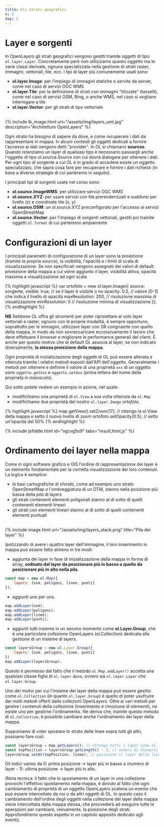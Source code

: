 ```yaml
---
title: Gli strati geografici
n: 5
day: 2
---
```

Layer e sorgenti
================
In OpenLayers gli strati geografici vengono gestiti tramite oggetti di tipo `ol.layer.Layer`. Concretamente però non utilizziamo questo oggetto ma le varie classi derivate, ognuna specializzata nella gestione di strati raster, immagini, vettoriali, tile, ecc. I tipi di layer più comunemente usati sono:

* **ol.layer.Image**: per l'impiego di immagini statiche o servite da server, come nel caso di servizi OGC WMS
* **ol.layer.Tile**: per la definizione di strati con immagini "tilizzate" (tasselli), come nel caso di servizi OSM, Bing, o anche WMS, nel caso si vogliano interrogare a tile
* **ol.layer.Vector**: per gli strati di tipo vettoriale

<br>
{% include lb_image.html url="/assets/img/layers_uml.jpg" description="Architetture OpenLayers" %}
<br>

Ogni strato ha bisogno di sapere da dove, e come recuperare i dati da rappresentare in mappa. In alcuni contesti gli oggetti dedicati a fornire l'accesso ai dati vengono detti "provider". In OL si chiamano **sources**. Quando istanziamo un layer di qualsiasi tipo è necessario passargli anche l'oggetto di tipo ol.source.Source con cui dovrà dialogare per ottenere i dati. Per ogni tipo di sorgente a cui OL è in grado di accedere esiste un oggetto specializzato, che saprà cosa fare per recuperare e fornire i dati richiesti (in base a diverse strategie di cui parleremo in seguito).

I principali tipi di sorgenti usate nel corso sono:

* **ol.source.ImageWMS**: per utilizzare servizi OGC WMS
* **ol.source.XYZ**: per usare servizi con tile prerenderizzati e suddivisi per livello (z) e coordinate tile (x, y)
* **ol.source.OSM**: un ol.source.XYZ preconfigurato per l'accesso ai servizi OpenStreetMap
* **ol.source.Vector**: per l'impiego di sorgenti vettoriali, gestiti poi tramite oggetti `ol.format` di cui parleremo ampiamente

# Configurazioni di un layer #
I principali parametri di configurazione di un layer sono la proiezione (tramite la propria source), la visibilità, l'opacità e i limiti di scala di visualizzazione. Se non specificati vengono assegnati dei valori di default: proiezione della mappa a cui viene aggiunto il layer, visibilità attiva, opacità massima e visualizzazione ad ogni scala.

{% highlight javascript %}
var ortofoto = new ol.layer.Image({
  source: sorgente,
  visible: true, // se il layer è visibile o no
  opacity: 0.5, // valore [0-1] che indica il livello di opacità
  maxResolution: 200, // risoluzione massima di visualizzazione
  minResolution: 0 // risoluzione minima di visualizzazione
});
{% endhighlight %}

**NB** Sebbene OL offra gli strumenti per poter riproiettare al volo layer vettoriali e raster, ognuno con le proprie modalità, è sempre opportuno, soprattutto per le immagini, utilizzare layer con SR congruente con quello della mappa, in modo da non sovraccaricare eccessivamente il lavoro che deve effettuare il browser e migliorare le performance generali del client. È anche per questo motivo che di default OL associa al layer, se non indicato diversamente, **la stessa proiezione della mappa**.

Ogni proprietà di inizializzazione degli oggetti di OL può essere alterata e ottenuta tramite i relativi metodi esposti dall'API dell'oggetto. Generalmente i metodi per ottenere e definire il valore di una proprietà `xxx` di un oggetto sono `oggetto.getXxx` e `oggetto.setXxx` (prima lettera del nome della proprietà in maiuscolo).

Qui sotto potete vedere un esempio in azione, nel quale:

* modifichiamo una proprietà di `ol.View` a sua volta ottenuta da `ol.Map`
* modifichiamo due proprietà del nostro `ol.layer.Image` _ortofoto_.

{% highlight javascript %}
map.getView().setZoom(17); // ottengo la ol.View della mappa e setto il nuovo livello di zoom
ortofoto.setOpacity(0.5); // setto un'opacità del 50%
{% endhighlight %}

{% include jsfiddle.html id="ngcvg5o9" tabs="result,html,js" %}

# Ordinamento dei layer nella mappa #
Come in ogni software grafico e GIS l'ordine di rappresentazione dei layer è un elemento fondamentale per la corretta visualizzazione dei loro contenuti. 
La logica è semplice:

* le basi cartografiche di sfondo, come ad esempio uno strato OpenStreetMap o l'ombreggiatura di un DTM, stanno nella posizione più bassa della _pila_ di layers
* gli strati contenenti elementi poligonali stanno al di sotto di quelli contenenti elementi lineari
* gli strati con elementi lineari stanno al di sotto di quelli contenenti elementi puntuali

<br>
{% include image.html url="/assets/img/layers_stack.png" title="Pila dei layer" %}
<br>

Ipotizzando di avere i quattro layer dell'immagine, il loro inserimento in mappa può essere fatto almeno in tre modi:

* aggiunta dei layer in fase di inizializzazione della mappa in forma di array, **ordinato dal layer da posizionare più in basso a quello da posizionare più in alto nella pila**.
```javascript
const map = new ol.Map({
    layers: [osm, poligoni, linee, punti]
});
```
* aggiunti uno per uno.
```javascript
map.addLayer(osm);
map.addLayer(poligoni);
map.addLayer(linee);
map.addLayer(punti);
```
* aggiunti tutti insieme in un secono momento come **ol.Layer.Group**, che è una particolare _collezione_ OpenLayers (ol.Collection) dedicata alla gestione di un insieme di layers.
```javascript
const layersGroup = new ol.Layer.Group({
    layers: [osm, poligoni, linee, punti]
})
map.addLayer(layersGroup);
```
Questo è permesso dal fatto che il metodo `ol.Map.addLayer()` accetta una qualsiasi classe figlia di `ol.layer.Base`, ovvero sia `ol.layer.Layer` che `ol.layer.Group`.

Uno dei motivi per cui l'insieme dei layer della mappa può essere gestito come `ol.Collection` (in quanto `ol.layer.Group`) è quello di poter usufruire dei molti metodi offerti dalle collezioni OpenLayers. Oltre ai vari metodi per gestire i contenuti della collezione (inserimento e rimozione di elementi), ne esiste uno per gestirne l'ordinamento. Ne deriva che, tramite questo metodo di `ol.Collection`, è possibile cambiare anche l'ordinamento dei layer della mappa.

Supponiamo di voler spostare lo strato delle linee sopra tutti gli altri, possiamo fare così:
```javascript
const layersGroup = map.getLayers(); // ottengo tutti i layer come ol.layer.Group
const topPosition = layersGroup.getLength() - 1; // numero di elementi - 1 == indice massimo
layersGroup.setAt(topPosition, linee); // posiziono il layer delle linee all'indice 4, ovvero in testa
```

Gli indici vanno da 0: prima posizione -> layer più in basso a (numero di layer - 1): ultima posizione -> layer più in alto.

(Nota tecnica: il fatto che lo spostamento di un layer in una collezione provochi l'effettivo spostamento nella mappa, è dovuto al fatto che ogni cambiamento di proprietà di un oggetto OpenLayers scatena un evento che può essere intercettato da noi o da altri oggetti di OL. In questo caso il cambiamento dell'ordine degli oggetti nella collezione dei layer della mappa viene intercettata dalla mappa stessa, che provvederà ad eseguire tutte le operazioni per cambiare, visivamente, la posizione degli strati. Approfondiremo questo aspetto in un capitolo apposito dedicato agli eventi).
